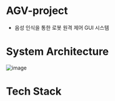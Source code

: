# AGV-project
- 음성 인식을 통한 로봇 원격 제어 GUI 시스템  

# System Architecture
![image](https://github.com/user-attachments/assets/0ccdef0d-337b-418b-9153-224b334c4a5b)

# Tech Stack
